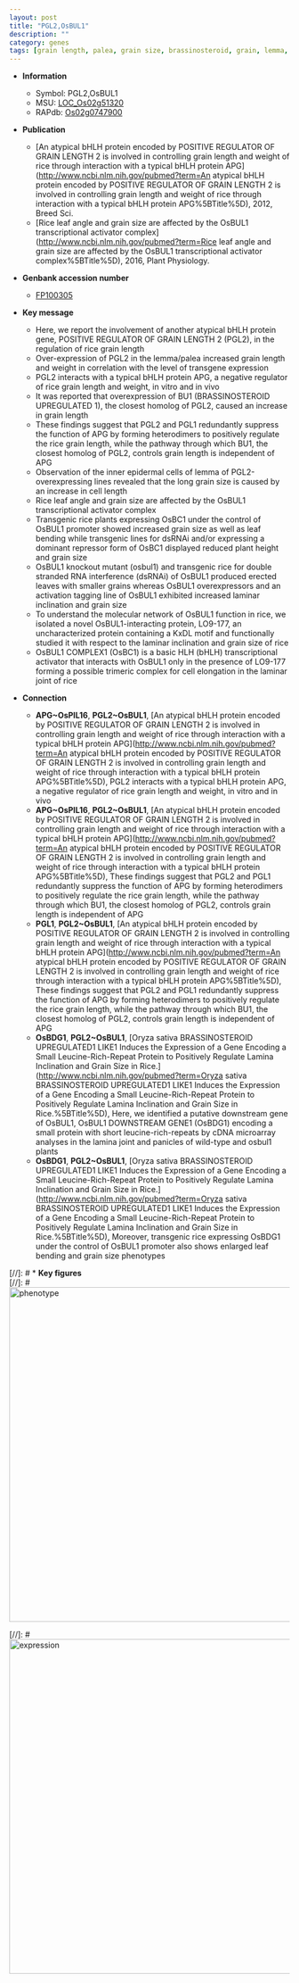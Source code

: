 ```yaml
---
layout: post
title: "PGL2,OsBUL1"
description: ""
category: genes
tags: [grain length, palea, grain size, brassinosteroid, grain, lemma, leaf, cell elongation, height, plant height, transcriptional activator]
---
```


* **Information**  
    + Symbol: PGL2,OsBUL1  
    + MSU: [LOC_Os02g51320](http://rice.plantbiology.msu.edu/cgi-bin/ORF_infopage.cgi?orf=LOC_Os02g51320)  
    + RAPdb: [Os02g0747900](http://rapdb.dna.affrc.go.jp/viewer/gbrowse_details/irgsp1?name=Os02g0747900)  

* **Publication**  
    + [An atypical bHLH protein encoded by POSITIVE REGULATOR OF GRAIN LENGTH 2 is involved in controlling grain length and weight of rice through interaction with a typical bHLH protein APG](http://www.ncbi.nlm.nih.gov/pubmed?term=An atypical bHLH protein encoded by POSITIVE REGULATOR OF GRAIN LENGTH 2 is involved in controlling grain length and weight of rice through interaction with a typical bHLH protein APG%5BTitle%5D), 2012, Breed Sci.
    + [Rice leaf angle and grain size are affected by the OsBUL1 transcriptional activator complex](http://www.ncbi.nlm.nih.gov/pubmed?term=Rice leaf angle and grain size are affected by the OsBUL1 transcriptional activator complex%5BTitle%5D), 2016, Plant Physiology.

* **Genbank accession number**  
    + [FP100305](http://www.ncbi.nlm.nih.gov/nuccore/FP100305)

* **Key message**  
    + Here, we report the involvement of another atypical bHLH protein gene, POSITIVE REGULATOR OF GRAIN LENGTH 2 (PGL2), in the regulation of rice grain length
    + Over-expression of PGL2 in the lemma/palea increased grain length and weight in correlation with the level of transgene expression
    + PGL2 interacts with a typical bHLH protein APG, a negative regulator of rice grain length and weight, in vitro and in vivo
    + It was reported that overexpression of BU1 (BRASSINOSTEROID UPREGULATED 1), the closest homolog of PGL2, caused an increase in grain length
    + These findings suggest that PGL2 and PGL1 redundantly suppress the function of APG by forming heterodimers to positively regulate the rice grain length, while the pathway through which BU1, the closest homolog of PGL2, controls grain length is independent of APG
    + Observation of the inner epidermal cells of lemma of PGL2-overexpressing lines revealed that the long grain size is caused by an increase in cell length
    + Rice leaf angle and grain size are affected by the OsBUL1 transcriptional activator complex
    + Transgenic rice plants expressing OsBC1 under the control of OsBUL1 promoter showed increased grain size as well as leaf bending while transgenic lines for dsRNAi and/or expressing a dominant repressor form of OsBC1 displayed reduced plant height and grain size
    + OsBUL1 knockout mutant (osbul1) and transgenic rice for double stranded RNA interference (dsRNAi) of OsBUL1 produced erected leaves with smaller grains whereas OsBUL1 overexpressors and an activation tagging line of OsBUL1 exhibited increased laminar inclination and grain size
    + To understand the molecular network of OsBUL1 function in rice, we isolated a novel OsBUL1-interacting protein, LO9-177, an uncharacterized protein containing a KxDL motif and functionally studied it with respect to the laminar inclination and grain size of rice
    + OsBUL1 COMPLEX1 (OsBC1) is a basic HLH (bHLH) transcriptional activator that interacts with OsBUL1 only in the presence of LO9-177 forming a possible trimeric complex for cell elongation in the laminar joint of rice

* **Connection**  
    + __APG~OsPIL16__, __PGL2~OsBUL1__, [An atypical bHLH protein encoded by POSITIVE REGULATOR OF GRAIN LENGTH 2 is involved in controlling grain length and weight of rice through interaction with a typical bHLH protein APG](http://www.ncbi.nlm.nih.gov/pubmed?term=An atypical bHLH protein encoded by POSITIVE REGULATOR OF GRAIN LENGTH 2 is involved in controlling grain length and weight of rice through interaction with a typical bHLH protein APG%5BTitle%5D), PGL2 interacts with a typical bHLH protein APG, a negative regulator of rice grain length and weight, in vitro and in vivo
    + __APG~OsPIL16__, __PGL2~OsBUL1__, [An atypical bHLH protein encoded by POSITIVE REGULATOR OF GRAIN LENGTH 2 is involved in controlling grain length and weight of rice through interaction with a typical bHLH protein APG](http://www.ncbi.nlm.nih.gov/pubmed?term=An atypical bHLH protein encoded by POSITIVE REGULATOR OF GRAIN LENGTH 2 is involved in controlling grain length and weight of rice through interaction with a typical bHLH protein APG%5BTitle%5D), These findings suggest that PGL2 and PGL1 redundantly suppress the function of APG by forming heterodimers to positively regulate the rice grain length, while the pathway through which BU1, the closest homolog of PGL2, controls grain length is independent of APG
    + __PGL1__, __PGL2~OsBUL1__, [An atypical bHLH protein encoded by POSITIVE REGULATOR OF GRAIN LENGTH 2 is involved in controlling grain length and weight of rice through interaction with a typical bHLH protein APG](http://www.ncbi.nlm.nih.gov/pubmed?term=An atypical bHLH protein encoded by POSITIVE REGULATOR OF GRAIN LENGTH 2 is involved in controlling grain length and weight of rice through interaction with a typical bHLH protein APG%5BTitle%5D), These findings suggest that PGL2 and PGL1 redundantly suppress the function of APG by forming heterodimers to positively regulate the rice grain length, while the pathway through which BU1, the closest homolog of PGL2, controls grain length is independent of APG
    + __OsBDG1__, __PGL2~OsBUL1__, [Oryza sativa BRASSINOSTEROID UPREGULATED1 LIKE1 Induces the Expression of a Gene Encoding a Small Leucine-Rich-Repeat Protein to Positively Regulate Lamina Inclination and Grain Size in Rice.](http://www.ncbi.nlm.nih.gov/pubmed?term=Oryza sativa BRASSINOSTEROID UPREGULATED1 LIKE1 Induces the Expression of a Gene Encoding a Small Leucine-Rich-Repeat Protein to Positively Regulate Lamina Inclination and Grain Size in Rice.%5BTitle%5D),  Here, we identified a putative downstream gene of OsBUL1, OsBUL1 DOWNSTREAM GENE1 (OsBDG1) encoding a small protein with short leucine-rich-repeats by cDNA microarray analyses in the lamina joint and panicles of wild-type and osbul1 plants
    + __OsBDG1__, __PGL2~OsBUL1__, [Oryza sativa BRASSINOSTEROID UPREGULATED1 LIKE1 Induces the Expression of a Gene Encoding a Small Leucine-Rich-Repeat Protein to Positively Regulate Lamina Inclination and Grain Size in Rice.](http://www.ncbi.nlm.nih.gov/pubmed?term=Oryza sativa BRASSINOSTEROID UPREGULATED1 LIKE1 Induces the Expression of a Gene Encoding a Small Leucine-Rich-Repeat Protein to Positively Regulate Lamina Inclination and Grain Size in Rice.%5BTitle%5D),  Moreover, transgenic rice expressing OsBDG1 under the control of OsBUL1 promoter also shows enlarged leaf bending and grain size phenotypes

[//]: # * **Key figures**  
[//]: # <img src="http://funRiceGenes.github.io/images/PGL2.pheno.png" alt="phenotype"  style="width: 600px;"/>

[//]: # <img src="http://funRiceGenes.github.io/images/PGL2.exp.png" alt="expression"  style="width: 600px;"/>


